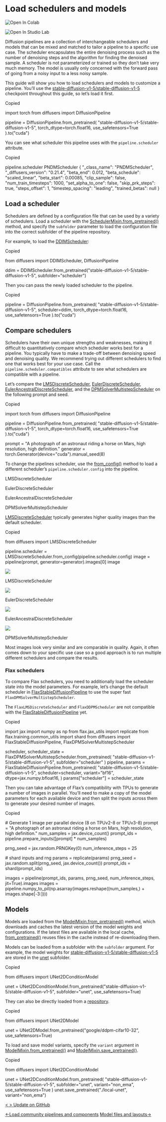 [](#load-schedulers-and-models)Load schedulers and models
=========================================================

![Open In Colab](https://colab.research.google.com/assets/colab-badge.svg)

![Open In Studio Lab](https://studiolab.sagemaker.aws/studiolab.svg)

Diffusion pipelines are a collection of interchangeable schedulers and models that can be mixed and matched to tailor a pipeline to a specific use case. The scheduler encapsulates the entire denoising process such as the number of denoising steps and the algorithm for finding the denoised sample. A scheduler is not parameterized or trained so they don’t take very much memory. The model is usually only concerned with the forward pass of going from a noisy input to a less noisy sample.

This guide will show you how to load schedulers and models to customize a pipeline. You’ll use the [stable-diffusion-v1-5/stable-diffusion-v1-5](https://hf.co/stable-diffusion-v1-5/stable-diffusion-v1-5) checkpoint throughout this guide, so let’s load it first.

Copied

import torch
from diffusers import DiffusionPipeline

pipeline = DiffusionPipeline.from\_pretrained(
    "stable-diffusion-v1-5/stable-diffusion-v1-5", torch\_dtype=torch.float16, use\_safetensors=True
).to("cuda")

You can see what scheduler this pipeline uses with the `pipeline.scheduler` attribute.

Copied

pipeline.scheduler
PNDMScheduler {
  "\_class\_name": "PNDMScheduler",
  "\_diffusers\_version": "0.21.4",
  "beta\_end": 0.012,
  "beta\_schedule": "scaled\_linear",
  "beta\_start": 0.00085,
  "clip\_sample": false,
  "num\_train\_timesteps": 1000,
  "set\_alpha\_to\_one": false,
  "skip\_prk\_steps": true,
  "steps\_offset": 1,
  "timestep\_spacing": "leading",
  "trained\_betas": null
}

[](#load-a-scheduler)Load a scheduler
-------------------------------------

Schedulers are defined by a configuration file that can be used by a variety of schedulers. Load a scheduler with the [SchedulerMixin.from\_pretrained()](/docs/diffusers/main/en/api/schedulers/overview#diffusers.SchedulerMixin.from_pretrained) method, and specify the `subfolder` parameter to load the configuration file into the correct subfolder of the pipeline repository.

For example, to load the [DDIMScheduler](/docs/diffusers/main/en/api/schedulers/ddim#diffusers.DDIMScheduler):

Copied

from diffusers import DDIMScheduler, DiffusionPipeline

ddim = DDIMScheduler.from\_pretrained("stable-diffusion-v1-5/stable-diffusion-v1-5", subfolder="scheduler")

Then you can pass the newly loaded scheduler to the pipeline.

Copied

pipeline = DiffusionPipeline.from\_pretrained(
    "stable-diffusion-v1-5/stable-diffusion-v1-5", scheduler=ddim, torch\_dtype=torch.float16, use\_safetensors=True
).to("cuda")

[](#compare-schedulers)Compare schedulers
-----------------------------------------

Schedulers have their own unique strengths and weaknesses, making it difficult to quantitatively compare which scheduler works best for a pipeline. You typically have to make a trade-off between denoising speed and denoising quality. We recommend trying out different schedulers to find one that works best for your use case. Call the `pipeline.scheduler.compatibles` attribute to see what schedulers are compatible with a pipeline.

Let’s compare the [LMSDiscreteScheduler](/docs/diffusers/main/en/api/schedulers/lms_discrete#diffusers.LMSDiscreteScheduler), [EulerDiscreteScheduler](/docs/diffusers/main/en/api/schedulers/euler#diffusers.EulerDiscreteScheduler), [EulerAncestralDiscreteScheduler](/docs/diffusers/main/en/api/schedulers/euler_ancestral#diffusers.EulerAncestralDiscreteScheduler), and the [DPMSolverMultistepScheduler](/docs/diffusers/main/en/api/schedulers/multistep_dpm_solver#diffusers.DPMSolverMultistepScheduler) on the following prompt and seed.

Copied

import torch
from diffusers import DiffusionPipeline

pipeline = DiffusionPipeline.from\_pretrained(
    "stable-diffusion-v1-5/stable-diffusion-v1-5", torch\_dtype=torch.float16, use\_safetensors=True
).to("cuda")

prompt = "A photograph of an astronaut riding a horse on Mars, high resolution, high definition."
generator = torch.Generator(device="cuda").manual\_seed(8)

To change the pipelines scheduler, use the [from\_config()](/docs/diffusers/main/en/api/configuration#diffusers.ConfigMixin.from_config) method to load a different scheduler’s `pipeline.scheduler.config` into the pipeline.

LMSDiscreteScheduler

EulerDiscreteScheduler

EulerAncestralDiscreteScheduler

DPMSolverMultistepScheduler

[LMSDiscreteScheduler](/docs/diffusers/main/en/api/schedulers/lms_discrete#diffusers.LMSDiscreteScheduler) typically generates higher quality images than the default scheduler.

Copied

from diffusers import LMSDiscreteScheduler

pipeline.scheduler = LMSDiscreteScheduler.from\_config(pipeline.scheduler.config)
image = pipeline(prompt, generator=generator).images\[0\]
image

![](https://huggingface.co/datasets/patrickvonplaten/images/resolve/main/diffusers_docs/astronaut_lms.png)

LMSDiscreteScheduler

![](https://huggingface.co/datasets/patrickvonplaten/images/resolve/main/diffusers_docs/astronaut_euler_discrete.png)

EulerDiscreteScheduler

![](https://huggingface.co/datasets/patrickvonplaten/images/resolve/main/diffusers_docs/astronaut_euler_ancestral.png)

EulerAncestralDiscreteScheduler

![](https://huggingface.co/datasets/patrickvonplaten/images/resolve/main/diffusers_docs/astronaut_dpm.png)

DPMSolverMultistepScheduler

Most images look very similar and are comparable in quality. Again, it often comes down to your specific use case so a good approach is to run multiple different schedulers and compare the results.

### [](#flax-schedulers)Flax schedulers

To compare Flax schedulers, you need to additionally load the scheduler state into the model parameters. For example, let’s change the default scheduler in [FlaxStableDiffusionPipeline](/docs/diffusers/main/en/api/pipelines/stable_diffusion/text2img#diffusers.FlaxStableDiffusionPipeline) to use the super fast `FlaxDPMSolverMultistepScheduler`.

The `FlaxLMSDiscreteScheduler` and `FlaxDDPMScheduler` are not compatible with the [FlaxStableDiffusionPipeline](/docs/diffusers/main/en/api/pipelines/stable_diffusion/text2img#diffusers.FlaxStableDiffusionPipeline) yet.

Copied

import jax
import numpy as np
from flax.jax\_utils import replicate
from flax.training.common\_utils import shard
from diffusers import FlaxStableDiffusionPipeline, FlaxDPMSolverMultistepScheduler

scheduler, scheduler\_state = FlaxDPMSolverMultistepScheduler.from\_pretrained(
    "stable-diffusion-v1-5/stable-diffusion-v1-5",
    subfolder="scheduler"
)
pipeline, params = FlaxStableDiffusionPipeline.from\_pretrained(
    "stable-diffusion-v1-5/stable-diffusion-v1-5",
    scheduler=scheduler,
    variant="bf16",
    dtype=jax.numpy.bfloat16,
)
params\["scheduler"\] = scheduler\_state

Then you can take advantage of Flax’s compatibility with TPUs to generate a number of images in parallel. You’ll need to make a copy of the model parameters for each available device and then split the inputs across them to generate your desired number of images.

Copied

\# Generate 1 image per parallel device (8 on TPUv2-8 or TPUv3-8)
prompt = "A photograph of an astronaut riding a horse on Mars, high resolution, high definition."
num\_samples = jax.device\_count()
prompt\_ids = pipeline.prepare\_inputs(\[prompt\] \* num\_samples)

prng\_seed = jax.random.PRNGKey(0)
num\_inference\_steps = 25

\# shard inputs and rng
params = replicate(params)
prng\_seed = jax.random.split(prng\_seed, jax.device\_count())
prompt\_ids = shard(prompt\_ids)

images = pipeline(prompt\_ids, params, prng\_seed, num\_inference\_steps, jit=True).images
images = pipeline.numpy\_to\_pil(np.asarray(images.reshape((num\_samples,) + images.shape\[-3:\])))

[](#models)Models
-----------------

Models are loaded from the [ModelMixin.from\_pretrained()](/docs/diffusers/main/en/api/models/overview#diffusers.ModelMixin.from_pretrained) method, which downloads and caches the latest version of the model weights and configurations. If the latest files are available in the local cache, [from\_pretrained()](/docs/diffusers/main/en/api/models/overview#diffusers.ModelMixin.from_pretrained) reuses files in the cache instead of re-downloading them.

Models can be loaded from a subfolder with the `subfolder` argument. For example, the model weights for [stable-diffusion-v1-5/stable-diffusion-v1-5](https://hf.co/stable-diffusion-v1-5/stable-diffusion-v1-5) are stored in the [unet](https://hf.co/stable-diffusion-v1-5/stable-diffusion-v1-5/tree/main/unet) subfolder.

Copied

from diffusers import UNet2DConditionModel

unet = UNet2DConditionModel.from\_pretrained("stable-diffusion-v1-5/stable-diffusion-v1-5", subfolder="unet", use\_safetensors=True)

They can also be directly loaded from a [repository](https://huggingface.co/google/ddpm-cifar10-32/tree/main).

Copied

from diffusers import UNet2DModel

unet = UNet2DModel.from\_pretrained("google/ddpm-cifar10-32", use\_safetensors=True)

To load and save model variants, specify the `variant` argument in [ModelMixin.from\_pretrained()](/docs/diffusers/main/en/api/models/overview#diffusers.ModelMixin.from_pretrained) and [ModelMixin.save\_pretrained()](/docs/diffusers/main/en/api/models/overview#diffusers.ModelMixin.save_pretrained).

Copied

from diffusers import UNet2DConditionModel

unet = UNet2DConditionModel.from\_pretrained(
    "stable-diffusion-v1-5/stable-diffusion-v1-5", subfolder="unet", variant="non\_ema", use\_safetensors=True
)
unet.save\_pretrained("./local-unet", variant="non\_ema")

[< \> Update on GitHub](https://github.com/huggingface/diffusers/blob/main/docs/source/en/using-diffusers/schedulers.md)

[←Load community pipelines and components](/docs/diffusers/main/en/using-diffusers/custom_pipeline_overview) [Model files and layouts→](/docs/diffusers/main/en/using-diffusers/other-formats)